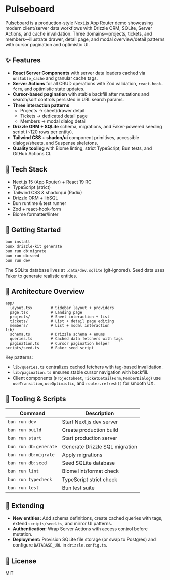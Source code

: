 # Pulseboard

Pulseboard is a production-style Next.js App Router demo showcasing modern client/server data workflows with Drizzle ORM, SQLite, Server Actions, and cache invalidation. Three domains—projects, tickets, and members—illustrate drawer, detail page, and modal overview/detail patterns with cursor pagination and optimistic UI.

## ✨ Features

- **React Server Components** with server data loaders cached via `unstable_cache` and granular cache tags.
- **Server Actions** for all CRUD operations with Zod validation, `react-hook-form`, and optimistic state updates.
- **Cursor-based pagination** with stable backfill after mutations and search/sort controls persisted in URL search params.
- **Three interaction patterns**
  - Projects → sheet/drawer detail
  - Tickets → dedicated detail page
  - Members → modal dialog detail
- **Drizzle ORM + SQLite** schema, migrations, and Faker-powered seeding script (~120 rows per entity).
- **Tailwind CSS + shadcn/ui** component primitives, accessible dialogs/sheets, and Suspense skeletons.
- **Quality tooling** with Biome linting, strict TypeScript, Bun tests, and GitHub Actions CI.

## 🧱 Tech Stack

- Next.js 15 (App Router) + React 19 RC
- TypeScript (strict)
- Tailwind CSS & shadcn/ui (Radix)
- Drizzle ORM + libSQL
- Bun runtime & test runner
- Zod + react-hook-form
- Biome formatter/linter

## 🚀 Getting Started

```bash
bun install
bunx drizzle-kit generate
bun run db:migrate
bun run db:seed
bun run dev
```

The SQLite database lives at `.data/dev.sqlite` (git-ignored). Seed data uses Faker to generate realistic entities.

## 🧭 Architecture Overview

```
app/
  layout.tsx        # Sidebar layout + providers
  page.tsx          # Landing page
  projects/         # Sheet interaction + list
  tickets/          # List + detail page editing
  members/          # List + modal interaction
lib/
  schema.ts         # Drizzle schema + enums
  queries.ts        # Cached data fetchers with tags
  pagination.ts     # Cursor pagination helper
scripts/seed.ts     # Faker seed script
```

Key patterns:

- `lib/queries.ts` centralizes cached fetchers with tag-based invalidation.
- `lib/pagination.ts` ensures stable cursor navigation with backfill.
- Client components (`ProjectSheet`, `TicketDetailForm`, `MemberDialog`) use `useTransition`, `useOptimistic`, and `router.refresh()` for smooth UX.

## 🧪 Tooling & Scripts

| Command | Description |
| --- | --- |
| `bun run dev` | Start Next.js dev server |
| `bun run build` | Create production build |
| `bun run start` | Start production server |
| `bun run db:generate` | Generate Drizzle SQL migration |
| `bun run db:migrate` | Apply migrations |
| `bun run db:seed` | Seed SQLite database |
| `bun run lint` | Biome lint/format check |
| `bun run typecheck` | TypeScript strict check |
| `bun run test` | Bun test suite |

## 🧰 Extending

- **New entities:** Add schema definitions, create cached queries with tags, extend `scripts/seed.ts`, and mirror UI patterns.
- **Authentication:** Wrap Server Actions with access control before mutation.
- **Deployment:** Provision SQLite file storage (or swap to Postgres) and configure `DATABASE_URL` in `drizzle.config.ts`.

## 📄 License

MIT
